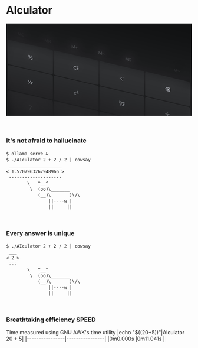 # AIculator

![Banner](./assets/banner.png)

<br>

### It's not afraid to hallucinate

```shell
$ ollama serve &
$ ./AIculator 2 + 2 / 2 | cowsay
 ____________________
< 1.5707963267948966 >
 --------------------
        \   ^__^
         \  (oo)\_______
            (__)\       )\/\
                ||----w |
                ||     ||
```
 
<br>

### Every answer is unique

```shell
$ ./AIculator 2 + 2 / 2 | cowsay
 ___
< 2 >
 ---
        \   ^__^
         \  (oo)\_______
            (__)\       )\/\
                ||----w |
                ||     ||
```

<br>

### Breathtaking ~~efficiency~~ SPEED

Time measured using GNU AWK's time utility
|echo "$((20+5))"|AIculator 20 + 5|
|----------------|----------------|
|0m0.000s        |0m11.041s       |
